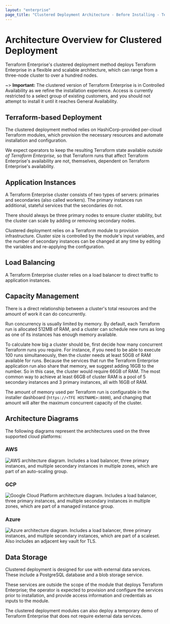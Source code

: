```yaml
---
layout: "enterprise"
page_title: "Clustered Deployment Architecture - Before Installing - Terraform Enterprise"
---
```


# Architecture Overview for Clustered Deployment

Terraform Enterprise's clustered deployment method deploys Terraform Enterprise in a flexible and scalable architecture, which can range from a three-node cluster to over a hundred nodes.

~> **Important:** The clustered version of Terraform Enterprise is in Controlled Availability as we refine the installation experience. Access is currently restricted to a select group of existing customers, and you should not attempt to install it until it reaches General Availability.

## Terraform-based Deployment

The clustered deployment method relies on HashiCorp-provided per-cloud Terraform modules, which provision the necessary resources and automate installation and configuration.

We expect operators to keep the resulting Terraform state available _outside of Terraform Enterprise,_ so that Terraform runs that affect Terraform Enterprise's availability are not, themselves, dependent on Terraform Enterprise's availability.

## Application Instances

A Terraform Enterprise cluster consists of two types of servers: primaries and secondaries (also called workers). The primary instances run additional, stateful services that the secondaries do not.

There should always be three primary nodes to ensure cluster stability, but the cluster can scale by adding or removing secondary nodes.

Clustered deployment relies on a Terraform module to provision infrastructure. Cluster size is controlled by the module's input variables, and the number of secondary instances can be changed at any time by editing the variables and re-applying the configuration.

## Load Balancing

A Terraform Enterprise cluster relies on a load balancer to direct traffic to application instances.

## Capacity Management

There is a direct relationship between a cluster's total resources and the amount of work it can do concurrently.

Run concurrency is usually limited by memory. By default, each Terraform run is allocated 512MB of RAM, and a cluster can schedule new runs as long as one of its instances has enough memory available.

To calculate how big a cluster should be, first decide how many concurrent Terraform runs you require. For instance, if you need to be able to execute 100 runs simultaneously, then the cluster needs at least 50GB of RAM available for runs. Because the services that run the Terraform Enterprise application run also share that memory, we suggest adding 16GB to the number. So in this case, the cluster would require 66GB of RAM. The most common way to achieve at least 66GB of cluster RAM is a pool of 5 secondary instances and 3 primary instances, all with 16GB of RAM.

The amount of memory used per Terraform run is configurable in the installer dashboard (`https://<TFE HOSTNAME>:8800`), and changing that amount will alter the maximum concurrent capacity of the cluster.

## Architecture Diagrams

The following diagrams represent the architectures used on the three supported cloud platforms:

### AWS

![AWS architecture diagram. Includes a load balancer, three primary instances, and multiple secondary instances in multiple zones, which are part of an auto-scaling group.](https://github.com/hashicorp/terraform-aws-terraform-enterprise/blob/master/assets/aws_diagram.jpg?raw=true)

### GCP

![Google Cloud Platform architecture diagram. Includes a load balancer, three primary instances, and multiple secondary instances in multiple zones, which are part of a managed instance group.](https://github.com/hashicorp/terraform-google-terraform-enterprise/blob/master/assets/gcp_diagram.jpg?raw=true)

### Azure

![Azure architecture diagram. Includes a load balancer, three primary instances, and multiple secondary instances, which are part of a scaleset. Also includes an adjacent key vault for TLS.](https://github.com/hashicorp/terraform-azurerm-terraform-enterprise/blob/master/assets/azure_diagram.png?raw=true)

## Data Storage

Clustered deployment is designed for use with external data services. These include a PostgreSQL database and a blob storage service.

These services are outside the scope of the module that deploys Terraform Enterprise; the operator is expected to provision and configure the services prior to installation, and provide access information and credentials as inputs to the module.

The clustered deployment modules can also deploy a temporary demo of Terraform Enterprise that does not require external data services.

